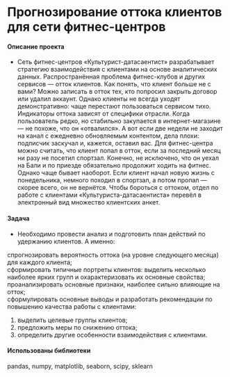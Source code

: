 # Прогнозирование оттока клиентов для сети фитнес-центров

#### Описание проекта
- Сеть фитнес-центров «Культурист-датасаентист» разрабатывает стратегию взаимодействия с клиентами на основе аналитических данных. 
Распространённая проблема фитнес-клубов и других сервисов — отток клиентов. Как понять, что клиент больше не с вами? Можно записать в отток тех, кто попросил закрыть договор или удалил аккаунт. Однако клиенты не всегда уходят демонстративно: чаще перестают пользоваться сервисом тихо. 
Индикаторы оттока зависят от специфики отрасли. Когда пользователь редко, но стабильно закупается в интернет-магазине — не похоже, что он «отвалился». А вот если две недели не заходит на канал с ежедневно обновляемым контентом, дела плохи: подписчик заскучал и, кажется, оставил вас. 
Для фитнес-центра можно считать, что клиент попал в отток, если за последний месяц ни разу не посетил спортзал. Конечно, не исключено, что он уехал на Бали и по приезде обязательно продолжит ходить на фитнес. Однако чаще бывает наоборот. Если клиент начал новую жизнь с понедельника, немного походил в спортзал, а потом пропал — скорее всего, он не вернётся. 
Чтобы бороться с оттоком, отдел по работе с клиентами «Культуриста-датасаентиста» перевёл в электронный вид множество клиентских анкет. 

#### Задача
- Необходимо провести анализ и подготовить план действий по удержанию клиентов.  А именно:   

cпрогнозировать вероятность оттока (на уровне следующего месяца) для каждого клиента;    
сформировать типичные портреты клиентов: выделить несколько наиболее ярких групп и охарактеризовать их основные свойства;    
проанализировать основные признаки, наиболее сильно влияющие на отток;    
сформулировать основные выводы и разработать рекомендации по повышению качества работы с клиентами:    
  1) выделить целевые группы клиентов;    
  2) предложить меры по снижению оттока;    
  3) определить другие особенности взаимодействия с клиентами.  

#### Использованы библиотеки
pandas, numpy, matplotlib, seaborn, scipy, sklearn
